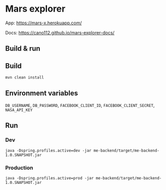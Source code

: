 # Mars explorer

App: https://mars-x.herokuapp.com/

Docs: https://cano112.github.io/mars-explorer-docs/

## Build & run

## Build
```
mvn clean install
```

## Environment variables
`DB_USERNAME`, `DB_PASSWORD`, `FACEBOOK_CLIENT_ID`, `FACEBOOK_CLIENT_SECRET`, `NASA_API_KEY`

## Run

### Dev
```
java -Dspring.profiles.active=dev -jar me-backend/target/me-backend-1.0.SNAPSHOT.jar
```
### Production
```
java -Dspring.profiles.active=prod -jar me-backend/target/me-backend-1.0.SNAPSHOT.jar
```